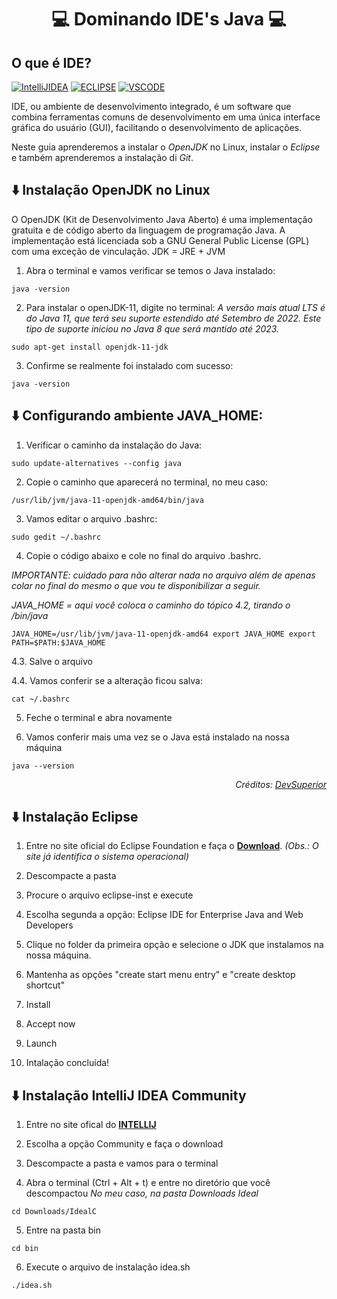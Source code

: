 # <p align="center"> 💻 Dominando IDE's Java 💻

## O que é IDE?
[![IntelliJIDEA](https://img.shields.io/badge/IntelliJIDEA-000000.svg?style=for-the-badge&logo=intellij-idea&logoColor=white)](#)
[![ECLIPSE](https://img.shields.io/badge/Eclipse-2C2255?style=for-the-badge&logo=eclipse&logoColor=white)](#)
[![VSCODE](https://img.shields.io/badge/Visual_Studio_Code-0078D4?style=for-the-badge&logo=visual%20studio%20code&logoColor=white)](#)

IDE, ou ambiente de desenvolvimento integrado, é um software que combina ferramentas comuns de desenvolvimento em uma única interface gráfica do usuário (GUI), facilitando o desenvolvimento de aplicações. 

Neste guia aprenderemos a instalar o *OpenJDK* no Linux, instalar o *Eclipse* e também aprenderemos a instalação di *Git*.

## ⬇️ Instalação OpenJDK no Linux

O OpenJDK (Kit de Desenvolvimento Java Aberto) é uma  implementação gratuita e de código aberto da linguagem de programação  Java.  A implementação está licenciada sob a GNU General Public License  (GPL) com uma exceção de vinculação. JDK = JRE + JVM

1. Abra o terminal e vamos verificar se temos o Java instalado:

`java -version`

2. Para instalar o openJDK-11, digite no terminal:
<em>A versão mais atual LTS é do Java 11, que terá seu suporte  estendido até Setembro de 2022. Este tipo de suporte iniciou no Java 8  que será mantido até 2023.</em>

`sudo apt-get install openjdk-11-jdk`

3. Confirme se realmente foi instalado com sucesso:

`java -version`

## ⬇️ Configurando ambiente JAVA_HOME:

1. Verificar o caminho da instalação do Java:

`sudo update-alternatives --config java`

2. Copie o caminho que aparecerá no terminal, no meu caso:

`/usr/lib/jvm/java-11-openjdk-amd64/bin/java`

3. Vamos editar o arquivo .bashrc:

`sudo gedit ~/.bashrc`

4. Copie o código abaixo e cole no final do arquivo .bashrc. 

*IMPORTANTE: cuidado para não alterar nada no arquivo além de apenas colar no final do mesmo o que vou te disponibilizar a seguir.*

*JAVA_HOME = aqui você coloca o caminho do tópico 4.2, tirando o /bin/java*

`JAVA_HOME=/usr/lib/jvm/java-11-openjdk-amd64
export JAVA_HOME
export PATH=$PATH:$JAVA_HOME`

4.3. Salve o arquivo

4.4. Vamos conferir se a alteração ficou salva:

`cat ~/.bashrc`

5. Feche o terminal e abra novamente

6. Vamos conferir mais uma vez se o Java está instalado na nossa máquina

`java --version`

<p align="right"><em>Créditos: <a href="https://www.youtube.com/watch?v=jARiy3DZdwg">DevSuperior</a></em></p>
  
## ⬇️ Instalação Eclipse

1. Entre no site oficial do Eclipse Foundation e faça o **<a href="https://www.eclipse.org/downloads/download.php?file=/oomph/epp/2021-06/R/eclipse-inst-jre-linux64.tar.gz">Download</a>**. *(Obs.: O site já identifica o sistema operacional)*

2. Descompacte a pasta

3. Procure o arquivo eclipse-inst e execute

4. Escolha segunda a opção: Eclipse IDE for Enterprise Java and Web Developers

5. Clique no folder da primeira opção e selecione o JDK que instalamos na nossa máquina.

6. Mantenha as opções "create start menu entry" e "create desktop shortcut"

7. Install

8. Accept now

9. Launch

10. Intalação concluída!

## ⬇️ Instalação IntelliJ IDEA Community

1. Entre no site ofical do <a href="https://www.jetbrains.com/idea/download/#section=windows">**INTELLIJ**</a>

2. Escolha a opção Community e faça o download 

3. Descompacte a pasta e vamos para o terminal

4. Abra o terminal (Ctrl + Alt +  t) e entre no diretório que você descompactou 
<em>No meu caso, na pasta Downloads Ideal</em>

`cd Downloads/IdealC`

5. Entre na pasta bin

`cd bin`

6. Execute o arquivo de instalação idea.sh

`./idea.sh`
